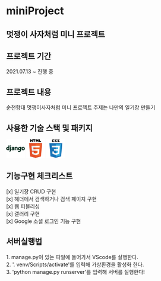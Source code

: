 # miniProject
<h2>멋쟁이 사자처럼 미니 프로젝트</h2>



<h2>프로젝트 기간</h2>
2021.07.13 ~ 진행 중

<h2>프로젝트 내용</h2>
순천향대 멋쟁이사자처럼 미니 프로젝트
주제는 나만의 일기장 만들기

<h2>사용한 기술 스택 및 패키지</h2>
<code><img height="50" src="https://raw.githubusercontent.com/github/explore/80688e429a7d4ef2fca1e82350fe8e3517d3494d/topics/django/django.png"></code>
<code><img height="50" src="https://raw.githubusercontent.com/github/explore/80688e429a7d4ef2fca1e82350fe8e3517d3494d/topics/html/html.png"></code>
<code><img height="50" src="https://raw.githubusercontent.com/github/explore/80688e429a7d4ef2fca1e82350fe8e3517d3494d/topics/css/css.png"></code>

<h2>기능구현 체크리스트</h2>
[x] 일기장 CRUD 구현 <br>
[x] 헤더에서 검색하거나 검색 페이지 구현 <br>
[x] 웹 퍼블리싱 <br>
[x] 갤러리  구현 <br>
[x] Google 소셜 로그인 기능 구현 <br>

<h2>서버실행법</h2>
1. manage.py이 있는 파일에 들어가서 VScode를 실행한다. <br>
2. '. venv/Scripts/activate'를 입력해 가상환경을 활성화 한다. <br>
3. 'python manage.py runserver'를 입력해 서버를 실행한다!
